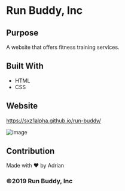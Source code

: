 # Run Buddy, Inc

## Purpose
A website that offers fitness training services. 

## Built With
* HTML
* CSS

## Website
https://sxz1alpha.github.io/run-buddy/

![image](https://user-images.githubusercontent.com/80006081/117018324-a0174300-acb1-11eb-93f6-135b6c5aa7e5.png)


## Contribution

Made with ❤️ by Adrian

### ©️2019 Run Buddy, Inc 

